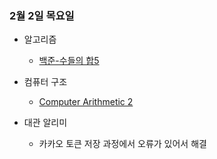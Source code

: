 ### 2월 2일 목요일

- 알고리즘
  - [백준-수들의 합5](https://github.com/sc303030/algorithm_practice/blob/master/19.Two_Pointer/%5B%EB%B0%B1%EC%A4%80%5D%202018%EB%B2%88%20%EC%88%98%EB%93%A4%EC%9D%98%20%ED%95%A9%205%20%ED%8C%8C%EC%9D%B4%EC%8D%AC.md)

- 컴퓨터 구조
  - [Computer Arithmetic 2](https://www.youtube.com/watch?v=aJX8s4pNVhY&t=366s)

- 대관 알리미
  - 카카오 토큰 저장 과정에서 오류가 있어서 해결